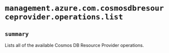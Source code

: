 # `management.azure.com.cosmosdbresourceprovider.operations.list`

## `summary`
Lists all of the available Cosmos DB Resource Provider operations.



